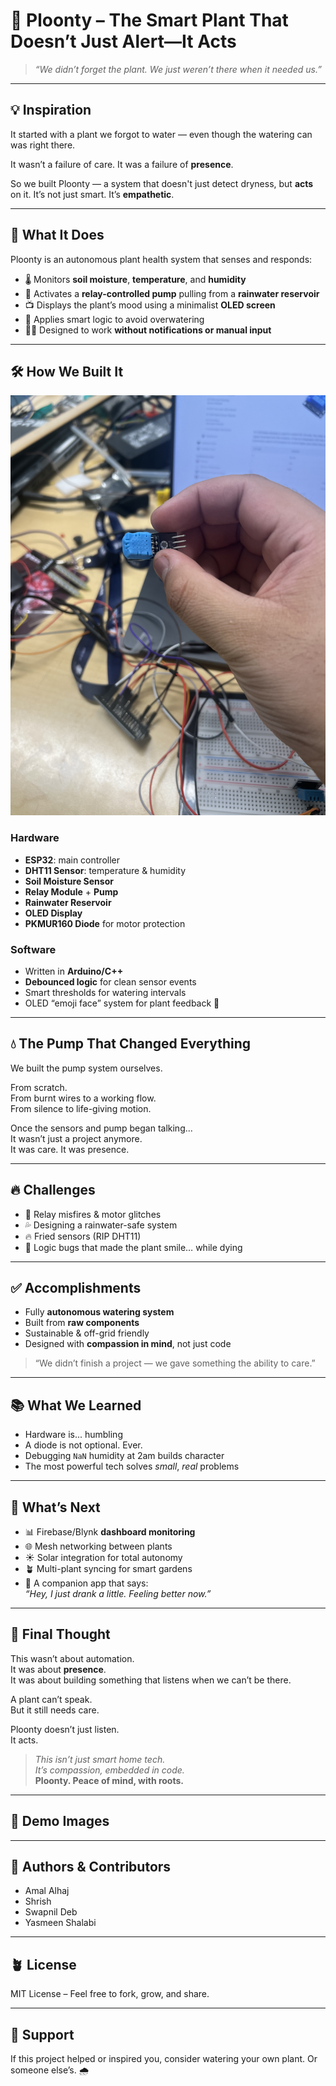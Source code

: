# 🌱 Ploonty – The Smart Plant That Doesn’t Just Alert—It Acts

> _“We didn’t forget the plant. We just weren’t there when it needed us.”_

---

## 💡 Inspiration

It started with a plant we forgot to water — even though the watering can was right there.

It wasn’t a failure of care. It was a failure of **presence**.

So we built Ploonty — a system that doesn't just detect dryness, but **acts** on it. It’s not just smart. It’s **empathetic**.

---

## 🌿 What It Does

Ploonty is an autonomous plant health system that senses and responds:

- 🌡️ Monitors **soil moisture**, **temperature**, and **humidity**
- 🚰 Activates a **relay-controlled pump** pulling from a **rainwater reservoir**
- 📺 Displays the plant’s mood using a minimalist **OLED screen**
- 🧠 Applies smart logic to avoid overwatering
- 🧘‍♂️ Designed to work **without notifications or manual input**

---

## 🛠 How We Built It

![Melted Sensor](./melted.jpeg)


### Hardware
- **ESP32**: main controller
- **DHT11 Sensor**: temperature & humidity
- **Soil Moisture Sensor**
- **Relay Module** + **Pump**
- **Rainwater Reservoir**
- **OLED Display**
- **PKMUR160 Diode** for motor protection

### Software
- Written in **Arduino/C++**
- **Debounced logic** for clean sensor events
- Smart thresholds for watering intervals
- OLED “emoji face” system for plant feedback 🙂

---

## 💧 The Pump That Changed Everything

We built the pump system ourselves.

From scratch.  
From burnt wires to a working flow.  
From silence to life-giving motion.

Once the sensors and pump began talking...  
It wasn’t just a project anymore.  
It was care. It was presence.

---

## 🔥 Challenges

- 🔁 Relay misfires & motor glitches
- 💦 Designing a rainwater-safe system
- 🔥 Fried sensors (RIP DHT11)
- 🤯 Logic bugs that made the plant smile… while dying

---

## ✅ Accomplishments

- Fully **autonomous watering system**
- Built from **raw components**
- Sustainable & off-grid friendly
- Designed with **compassion in mind**, not just code

> “We didn’t finish a project — we gave something the ability to care.”

---

## 📚 What We Learned

- Hardware is... humbling
- A diode is not optional. Ever.
- Debugging `NaN` humidity at 2am builds character
- The most powerful tech solves *small*, *real* problems

---

## 🚀 What’s Next

- 📊 Firebase/Blynk **dashboard monitoring**
- 🌐 Mesh networking between plants
- ☀️ Solar integration for total autonomy
- 🪴 Multi-plant syncing for smart gardens
- 📱 A companion app that says:  
  _“Hey, I just drank a little. Feeling better now.”_

---

## 🤍 Final Thought

This wasn’t about automation.  
It was about **presence**.  
It was about building something that listens when we can’t be there.

A plant can’t speak.  
But it still needs care.

Ploonty doesn’t just listen.  
It acts.

> _This isn’t just smart home tech._  
> _It’s compassion, embedded in code._  
> **Ploonty. Peace of mind, with roots.**

---

## 📸 Demo Images

<!-- 
Add images like:
![System Setup](images/setup.jpg)
![OLED Face](images/oled-face.jpg)
![Pump in Action](images/pump-action.jpg)
 -->

---

## 🧠 Authors & Contributors

- Amal Alhaj
- Shrish
- Swapnil Deb
- Yasmeen Shalabi

---

## 🪴 License

MIT License – Feel free to fork, grow, and share.

---

## 🙏 Support

If this project helped or inspired you, consider watering your own plant. Or someone else’s. 🌧️
